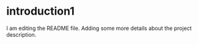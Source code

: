 # introduction1
I am editing the README file. Adding some more details about the project description.
